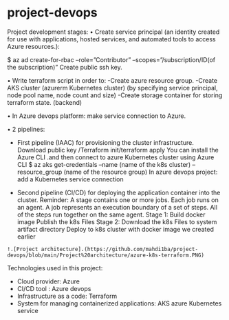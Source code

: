 # project-devops
Project development stages:
•	Create service principal (an identity created for use with applications, hosted services, and automated tools to access Azure resources.):

$ az ad create-for-rbac –role=”Contributor” –scopes=”/subscription/ID(of the subscription)”
Create public ssh key.

•	Write terraform script in order to:
-Create azure resource group.
-Create AKS cluster (azurerm Kubernetes cluster) (by specifying service principal, node pool name, node count and size)
-Create storage container for storing terraform state. (backend)

•	In Azure devops platform: 
make service connection to Azure.

•	2 pipelines:
-	First pipeline (IAAC) for provisioning the cluster infrastructure.
Download public key /Terraform init/terraform apply 
You can install the Azure CLI .and then connect to azure Kubernetes cluster using Azure CLI
$ az aks get-credentials –name (name of the k8s cluster) –resource_group (name of the resource group) 
               In azure devops project: add a Kubernetes service connection

-	Second pipeline (CI/CD) for deploying the application container into the cluster. 
Reminder: A stage contains one or more jobs. Each job runs on an agent. A job represents an execution boundary of a set of steps. All of the steps run together on the same agent.
Stage 1:
Build docker image
Publish the k8s Files
Stage 2:
Download the k8s Files to system artifact directory
Deploy to k8s cluster with docker image we created earlier
```
!.[Project architecture].(https://github.com/mahdi1ba/project-devops/blob/main/Project%20architecture/azure-k8s-terraform.PNG)
```
Technologies used in this project:
-	Cloud provider: Azure
-	CI/CD tool : Azure devops 
-	Infrastructure as a code: Terraform
-	System for managing containerized applications: AKS azure Kubernetes service
